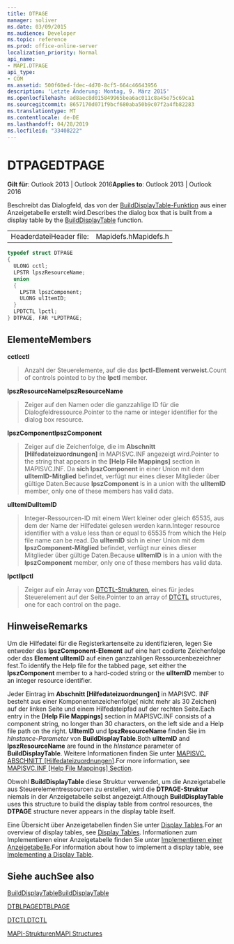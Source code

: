 ```yaml
---
title: DTPAGE
manager: soliver
ms.date: 03/09/2015
ms.audience: Developer
ms.topic: reference
ms.prod: office-online-server
localization_priority: Normal
api_name:
- MAPI.DTPAGE
api_type:
- COM
ms.assetid: 500f60ed-fdec-4d70-8cf5-664c46643956
description: 'Letzte Änderung: Montag, 9. März 2015'
ms.openlocfilehash: ad8aec8d015849965bea6ac011c8a45e75c69ca1
ms.sourcegitcommit: 8657170d071f9bcf680aba50b9c07f2a4fb82283
ms.translationtype: MT
ms.contentlocale: de-DE
ms.lasthandoff: 04/28/2019
ms.locfileid: "33408222"
---
```

# <a name="dtpage"></a><span data-ttu-id="f3dee-103">DTPAGE</span><span class="sxs-lookup"><span data-stu-id="f3dee-103">DTPAGE</span></span>

  
  
<span data-ttu-id="f3dee-104">**Gilt für**: Outlook 2013 | Outlook 2016</span><span class="sxs-lookup"><span data-stu-id="f3dee-104">**Applies to**: Outlook 2013 | Outlook 2016</span></span> 
  
<span data-ttu-id="f3dee-105">Beschreibt das Dialogfeld, das von der [BuildDisplayTable-Funktion](builddisplaytable.md) aus einer Anzeigetabelle erstellt wird.</span><span class="sxs-lookup"><span data-stu-id="f3dee-105">Describes the dialog box that is built from a display table by the [BuildDisplayTable](builddisplaytable.md) function.</span></span> 
  
|||
|:-----|:-----|
|<span data-ttu-id="f3dee-106">Headerdatei</span><span class="sxs-lookup"><span data-stu-id="f3dee-106">Header file:</span></span>  <br/> |<span data-ttu-id="f3dee-107">Mapidefs.h</span><span class="sxs-lookup"><span data-stu-id="f3dee-107">Mapidefs.h</span></span>  <br/> |
   
```cpp
typedef struct DTPAGE
{
  ULONG cctl;
  LPSTR lpszResourceName;
  union
  {
    LPSTR lpszComponent;
    ULONG ulItemID;
  }
  LPDTCTL lpctl;
} DTPAGE, FAR *LPDTPAGE;

```

## <a name="members"></a><span data-ttu-id="f3dee-108">Elemente</span><span class="sxs-lookup"><span data-stu-id="f3dee-108">Members</span></span>

 <span data-ttu-id="f3dee-109">**cctl**</span><span class="sxs-lookup"><span data-stu-id="f3dee-109">**cctl**</span></span>
  
> <span data-ttu-id="f3dee-110">Anzahl der Steuerelemente, auf die das **lpctl-Element verweist.**</span><span class="sxs-lookup"><span data-stu-id="f3dee-110">Count of controls pointed to by the **lpctl** member.</span></span> 
    
 <span data-ttu-id="f3dee-111">**lpszResourceName**</span><span class="sxs-lookup"><span data-stu-id="f3dee-111">**lpszResourceName**</span></span>
  
> <span data-ttu-id="f3dee-112">Zeiger auf den Namen oder die ganzzahlige ID für die Dialogfeldressource.</span><span class="sxs-lookup"><span data-stu-id="f3dee-112">Pointer to the name or integer identifier for the dialog box resource.</span></span> 
    
 <span data-ttu-id="f3dee-113">**lpszComponent**</span><span class="sxs-lookup"><span data-stu-id="f3dee-113">**lpszComponent**</span></span>
  
> <span data-ttu-id="f3dee-114">Zeiger auf die Zeichenfolge, die im **Abschnitt [Hilfedateizuordnungen]** in MAPISVC.INF angezeigt wird.</span><span class="sxs-lookup"><span data-stu-id="f3dee-114">Pointer to the string that appears in the **[Help File Mappings]** section in MAPISVC.INF.</span></span> <span data-ttu-id="f3dee-115">Da **sich lpszComponent** in einer Union mit dem **ulItemID-Mitglied** befindet, verfügt nur eines dieser Mitglieder über gültige Daten.</span><span class="sxs-lookup"><span data-stu-id="f3dee-115">Because **lpszComponent** is in a union with the **ulItemID** member, only one of these members has valid data.</span></span> 
    
 <span data-ttu-id="f3dee-116">**ulItemID**</span><span class="sxs-lookup"><span data-stu-id="f3dee-116">**ulItemID**</span></span>
  
> <span data-ttu-id="f3dee-117">Integer-Ressourcen-ID mit einem Wert kleiner oder gleich 65535, aus dem der Name der Hilfedatei gelesen werden kann.</span><span class="sxs-lookup"><span data-stu-id="f3dee-117">Integer resource identifier with a value less than or equal to 65535 from which the Help file name can be read.</span></span> <span data-ttu-id="f3dee-118">Da **ulItemID** sich in einer Union mit dem **lpszComponent-Mitglied** befindet, verfügt nur eines dieser Mitglieder über gültige Daten.</span><span class="sxs-lookup"><span data-stu-id="f3dee-118">Because **ulItemID** is in a union with the **lpszComponent** member, only one of these members has valid data.</span></span> 
    
 <span data-ttu-id="f3dee-119">**lpctl**</span><span class="sxs-lookup"><span data-stu-id="f3dee-119">**lpctl**</span></span>
  
> <span data-ttu-id="f3dee-120">Zeiger auf ein Array von [DTCTL-Strukturen,](dtctl.md) eines für jedes Steuerelement auf der Seite.</span><span class="sxs-lookup"><span data-stu-id="f3dee-120">Pointer to an array of [DTCTL](dtctl.md) structures, one for each control on the page.</span></span> 
    
## <a name="remarks"></a><span data-ttu-id="f3dee-121">Hinweise</span><span class="sxs-lookup"><span data-stu-id="f3dee-121">Remarks</span></span>

<span data-ttu-id="f3dee-122">Um die Hilfedatei für die Registerkartenseite zu identifizieren, legen Sie entweder das **lpszComponent-Element** auf eine hart codierte Zeichenfolge oder das **Element ulItemID** auf einen ganzzahligen Ressourcenbezeichner fest.</span><span class="sxs-lookup"><span data-stu-id="f3dee-122">To identify the Help file for the tabbed page, set either the **lpszComponent** member to a hard-coded string or the **ulItemID** member to an integer resource identifier.</span></span> 
  
<span data-ttu-id="f3dee-123">Jeder Eintrag im **Abschnitt [Hilfedateizuordnungen]** in MAPISVC. INF besteht aus einer Komponentenzeichenfolge( nicht mehr als 30 Zeichen) auf der linken Seite und einem Hilfedateipfad auf der rechten Seite.</span><span class="sxs-lookup"><span data-stu-id="f3dee-123">Each entry in the **[Help File Mappings]** section in MAPISVC.INF consists of a component string, no longer than 30 characters, on the left side and a Help file path on the right.</span></span> <span data-ttu-id="f3dee-124">**UlItemID** und **lpszResourceName** finden Sie im _hInstance-Parameter_ von **BuildDisplayTable**.</span><span class="sxs-lookup"><span data-stu-id="f3dee-124">Both **ulItemID** and **lpszResourceName** are found in the  _hInstance_ parameter of **BuildDisplayTable**.</span></span> <span data-ttu-id="f3dee-125">Weitere Informationen finden Sie unter [MAPISVC. ABSCHNITT [Hilfedateizuordnungen]](mapisvc-inf-help-file-mappings-section.md).</span><span class="sxs-lookup"><span data-stu-id="f3dee-125">For more information, see [MAPISVC.INF [Help File Mappings] Section](mapisvc-inf-help-file-mappings-section.md).</span></span>
  
<span data-ttu-id="f3dee-126">Obwohl **BuildDisplayTable** diese Struktur verwendet, um die Anzeigetabelle aus Steuerelementressourcen zu erstellen, wird die **DTPAGE-Struktur** niemals in der Anzeigetabelle selbst angezeigt.</span><span class="sxs-lookup"><span data-stu-id="f3dee-126">Although **BuildDisplayTable** uses this structure to build the display table from control resources, the **DTPAGE** structure never appears in the display table itself.</span></span> 
  
<span data-ttu-id="f3dee-127">Eine Übersicht über Anzeigetabellen finden Sie unter [Display Tables](display-tables.md).</span><span class="sxs-lookup"><span data-stu-id="f3dee-127">For an overview of display tables, see [Display Tables](display-tables.md).</span></span> <span data-ttu-id="f3dee-128">Informationen zum Implementieren einer Anzeigetabelle finden Sie unter [Implementieren einer Anzeigetabelle](display-table-implementation.md).</span><span class="sxs-lookup"><span data-stu-id="f3dee-128">For information about how to implement a display table, see [Implementing a Display Table](display-table-implementation.md).</span></span>
  
## <a name="see-also"></a><span data-ttu-id="f3dee-129">Siehe auch</span><span class="sxs-lookup"><span data-stu-id="f3dee-129">See also</span></span>



[<span data-ttu-id="f3dee-130">BuildDisplayTable</span><span class="sxs-lookup"><span data-stu-id="f3dee-130">BuildDisplayTable</span></span>](builddisplaytable.md)
  
[<span data-ttu-id="f3dee-131">DTBLPAGE</span><span class="sxs-lookup"><span data-stu-id="f3dee-131">DTBLPAGE</span></span>](dtblpage.md)
  
[<span data-ttu-id="f3dee-132">DTCTL</span><span class="sxs-lookup"><span data-stu-id="f3dee-132">DTCTL</span></span>](dtctl.md)


[<span data-ttu-id="f3dee-133">MAPI-Strukturen</span><span class="sxs-lookup"><span data-stu-id="f3dee-133">MAPI Structures</span></span>](mapi-structures.md)

